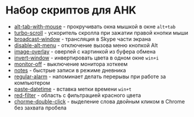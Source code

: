# Набор скриптов для AHK

-   [alt-tab-with-mouse](./alt-tab-with-mouse) - прокручивать окна мышкой в окне `alt+tab`
-   [turbo-scroll](./turbo-scroll) - ускоритель скролла при зажатии правой кнопки мыши
-   [broadcast-window](./broadcast-window) - трансляция в Skype части экрана
-   [disable-alt-menu](./disable-alt-menu) - отключение вызова меню кнопкой Alt
-   [image-overlay](./image-overlay) - оверлей с картинкой из буфера обмена
-   [invert-window](./invert-window) - инвертировать цвета в одном окне `win+i`
-   [monitor-off](./monitor-off) - выключение монитора хоткеем
-   [notes](./notes) - быстрые записи в режиме дневника
-   [regular-alarm](./regular-alarm) - напоминает делать перерывы при работе за компьютером
-   [paste-datetime](./paste-datetime) - вставка метки времени `win+t`
-   [red-filter](./red-filter) - область с фильтрацией красного цвета
-   [chorme-double-click](./chorme-double-click) - выделение слова двойным кликом в Chrome без захвата пробела
